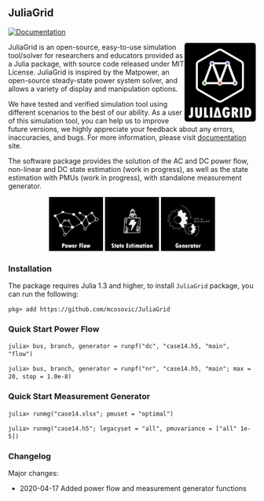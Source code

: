 ## JuliaGrid

[![Documentation](https://github.com/mcosovic/JuliaGrid.jl/workflows/Documentation/badge.svg)](https://mcosovic.github.io/JuliaGrid.jl/dev/)

<a href="https://mcosovic.github.io/JuliaGrid.jl/dev/"><img align="right" width="145" src="/docs/src/assets/logo2.png" /></a>

JuliaGrid is an open-source, easy-to-use simulation tool/solver for researchers and educators provided as a Julia package, with source code released under MIT License. JuliaGrid is inspired by the Matpower, an open-source steady-state power system solver,  and allows a variety of display and manipulation options.

We have tested and verified simulation tool using different scenarios to the best of our ability. As a user of this simulation tool, you can help us to improve future versions, we highly appreciate your feedback about any errors, inaccuracies, and bugs. For more information, please visit [documentation](https://mcosovic.github.io/JuliaGrid/dev/) site.

The software package provides the solution of the AC and DC power flow, non-linear and DC state estimation (work in progress), as well as the state estimation with PMUs (work in progress), with standalone measurement generator.

<p align="middle"><a href="https://mcosovic.github.io/JuliaGrid.jl/dev/man/flow/" itemprop="contentUrl" data-size="600x400"> <img src="/docs/src/assets/modulepf.png" width="110"></a> <a href="" itemprop="contentUrl" data-size="600x400"> <img src="/docs/src/assets/modulese.png" width="110"></a> <a href="https://mcosovic.github.io/JuliaGrid.jl/dev/man/generator/" itemprop="contentUrl" data-size="600x400"> <img src="/docs/src/assets/modulemg.png" width="110"></a></p>

<!-- MATGRID includes, inter alia, the weighted least-squares and least absolute values state estimation, optimal PMU placement, and bad data processing.   -->

### Installation
The package requires Julia 1.3 and higher, to install `JuliaGrid` package, you can run the following:
```
pkg> add https://github.com/mcosovic/JuliaGrid
```

###  Quick Start Power Flow
```julia-repl
julia> bus, branch, generator = runpf("dc", "case14.h5, "main", "flow")
```
```julia-repl
julia> bus, branch, generator = runpf("nr", "case14.h5, "main"; max = 20, stop = 1.0e-8)
```

###  Quick Start Measurement Generator
```julia-repl
julia> runmg("case14.xlsx"; pmuset = "optimal")
```
```julia-repl
julia> runmg("case14.h5"; legacyset = "all", pmuvariance = ["all" 1e-5])
```

###  Changelog
Major changes:
- 2020-04-17 Added power flow and measurement generator functions
